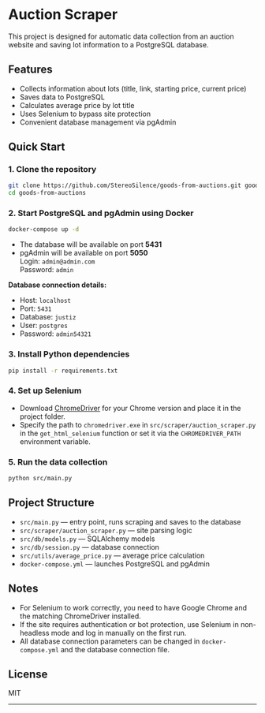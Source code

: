 # Auction Scraper

This project is designed for automatic data collection from an auction website and saving lot information to a PostgreSQL database.

## Features

- Collects information about lots (title, link, starting price, current price)
- Saves data to PostgreSQL
- Calculates average price by lot title
- Uses Selenium to bypass site protection
- Convenient database management via pgAdmin

## Quick Start

### 1. Clone the repository

```bash
git clone https://github.com/StereoSilence/goods-from-auctions.git goods-from-auctions
cd goods-from-auctions
```

### 2. Start PostgreSQL and pgAdmin using Docker

```bash
docker-compose up -d
```

- The database will be available on port **5431**
- pgAdmin will be available on port **5050**  
  Login: `admin@admin.com`  
  Password: `admin`

**Database connection details:**
- Host: `localhost`
- Port: `5431`
- Database: `justiz`
- User: `postgres`
- Password: `admin54321`

### 3. Install Python dependencies

```bash
pip install -r requirements.txt
```

### 4. Set up Selenium

- Download [ChromeDriver](https://googlechromelabs.github.io/chrome-for-testing/) for your Chrome version and place it in the project folder.
- Specify the path to `chromedriver.exe` in `src/scraper/auction_scraper.py` in the `get_html_selenium` function or set it via the `CHROMEDRIVER_PATH` environment variable.

### 5. Run the data collection

```bash
python src/main.py
```

## Project Structure

- `src/main.py` — entry point, runs scraping and saves to the database
- `src/scraper/auction_scraper.py` — site parsing logic
- `src/db/models.py` — SQLAlchemy models
- `src/db/session.py` — database connection
- `src/utils/average_price.py` — average price calculation
- `docker-compose.yml` — launches PostgreSQL and pgAdmin

## Notes

- For Selenium to work correctly, you need to have Google Chrome and the matching ChromeDriver installed.
- If the site requires authentication or bot protection, use Selenium in non-headless mode and log in manually on the first run.
- All database connection parameters can be changed in `docker-compose.yml` and the database connection file.

## License

MIT

---